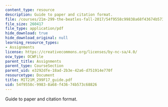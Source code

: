 ```yaml
---
content_type: resource
description: Guide to paper and citation format.
file: /courses/21m-299-the-beatles-fall-2017/54f9558c99838a68f43674b573c68826_MIT21M_299F17_guide.pdf
file_size: 260417
file_type: application/pdf
hide_download: true
hide_download_original: null
learning_resource_types:
- Assignments
license: https://creativecommons.org/licenses/by-nc-sa/4.0/
ocw_type: OCWFile
parent_title: Assignments
parent_type: CourseSection
parent_uid: e3292dfe-18ad-2b3e-42a6-d751914e770f
resourcetype: Document
title: MIT21M_299F17_guide.pdf
uid: 54f9558c-9983-8a68-f436-74b573c68826
---
```

Guide to paper and citation format.